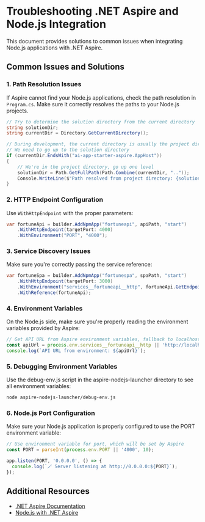 # Troubleshooting .NET Aspire and Node.js Integration

This document provides solutions to common issues when integrating Node.js applications with .NET Aspire.

## Common Issues and Solutions

### 1. Path Resolution Issues

If Aspire cannot find your Node.js applications, check the path resolution in `Program.cs`. Make sure it correctly resolves the paths to your Node.js projects.

```csharp
// Try to determine the solution directory from the current directory
string solutionDir;
string currentDir = Directory.GetCurrentDirectory();

// During development, the current directory is usually the project directory
// We need to go up to the solution directory
if (currentDir.EndsWith("ai-app-starter-aspire.AppHost"))
{
    // We're in the project directory, go up one level
    solutionDir = Path.GetFullPath(Path.Combine(currentDir, ".."));
    Console.WriteLine($"Path resolved from project directory: {solutionDir}");
}
```

### 2. HTTP Endpoint Configuration

Use `WithHttpEndpoint` with the proper parameters:

```csharp
var fortuneApi = builder.AddNpmApp("fortuneapi", apiPath, "start")
    .WithHttpEndpoint(targetPort: 4000)
    .WithEnvironment("PORT", "4000");
```

### 3. Service Discovery Issues

Make sure you're correctly passing the service reference:

```csharp
var fortuneSpa = builder.AddNpmApp("fortunespa", spaPath, "start")
    .WithHttpEndpoint(targetPort: 3000)
    .WithEnvironment("services__fortuneapi__http", fortuneApi.GetEndpoint("http"))
    .WithReference(fortuneApi);
```

### 4. Environment Variables

On the Node.js side, make sure you're properly reading the environment variables provided by Aspire:

```javascript
// Get API URL from Aspire environment variables, fallback to localhost
const apiUrl = process.env.services__fortuneapi__http || 'http://localhost:4000';
console.log(`API URL from environment: ${apiUrl}`);
```

### 5. Debugging Environment Variables

Use the debug-env.js script in the aspire-nodejs-launcher directory to see all environment variables:

```bash
node aspire-nodejs-launcher/debug-env.js
```

### 6. Node.js Port Configuration

Make sure your Node.js application is properly configured to use the PORT environment variable:

```typescript
// Use environment variable for port, which will be set by Aspire
const PORT = parseInt(process.env.PORT || '4000', 10);

app.listen(PORT, '0.0.0.0', () => {
  console.log(`🪄 Server listening at http://0.0.0.0:${PORT}`);
});
```

## Additional Resources

- [.NET Aspire Documentation](https://learn.microsoft.com/en-us/dotnet/aspire/)
- [Node.js with .NET Aspire](https://learn.microsoft.com/en-us/dotnet/aspire/deploying/node-js)
